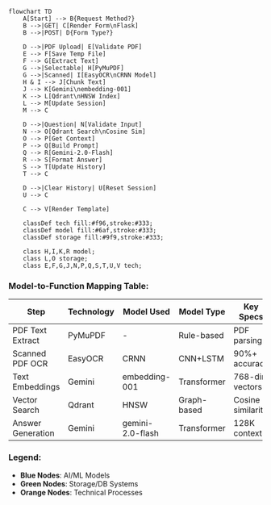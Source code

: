 

```mermaid
flowchart TD
    A[Start] --> B{Request Method?}
    B -->|GET| C[Render Form\nFlask]
    B -->|POST| D{Form Type?}
    
    D -->|PDF Upload| E[Validate PDF]
    E --> F[Save Temp File]
    F --> G[Extract Text]
    G -->|Selectable| H[PyMuPDF]
    G -->|Scanned| I[EasyOCR\nCRNN Model]
    H & I --> J[Chunk Text]
    J --> K[Gemini\nembedding-001]
    K --> L[Qdrant\nHNSW Index]
    L --> M[Update Session]
    M --> C
    
    D -->|Question| N[Validate Input]
    N --> O[Qdrant Search\nCosine Sim]
    O --> P[Get Context]
    P --> Q[Build Prompt]
    Q --> R[Gemini-2.0-Flash]
    R --> S[Format Answer]
    S --> T[Update History]
    T --> C
    
    D -->|Clear History| U[Reset Session]
    U --> C
    
    C --> V[Render Template]

    classDef tech fill:#f96,stroke:#333;
    classDef model fill:#6af,stroke:#333;
    classDef storage fill:#9f9,stroke:#333;
    
    class H,I,K,R model;
    class L,O storage;
    class E,F,G,J,N,P,Q,S,T,U,V tech;
```

### Model-to-Function Mapping Table:

| Step | Technology | Model Used | Model Type | Key Specs |
|------|------------|------------|------------|-----------|
| PDF Text Extract | PyMuPDF | - | Rule-based | PDF parsing |
| Scanned PDF OCR | EasyOCR | CRNN | CNN+LSTM | 90%+ accuracy |
| Text Embeddings | Gemini | embedding-001 | Transformer | 768-dim vectors |
| Vector Search | Qdrant | HNSW | Graph-based | Cosine similarity |
| Answer Generation | Gemini | gemini-2.0-flash | Transformer | 128K context |

### Legend:
- **Blue Nodes**: AI/ML Models
- **Green Nodes**: Storage/DB Systems
- **Orange Nodes**: Technical Processes


